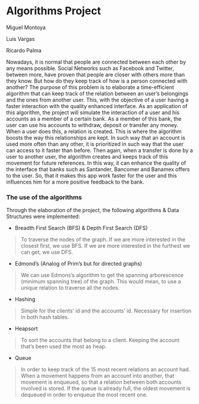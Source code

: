  # __Algorithms Project__ 

<p> Miguel Montoya </p>
<p> Luis Vargas </p>
<p> Ricardo Palma </p>

Nowadays, it is normal that people are connected between each other by any means possible. Social Networks such as Facebook and Twitter, between more, have proven that people are closer with others more than they know. But how do they keep track of how is a person connected with another? The purpose of this problem is to elaborate a time-efficient algorithm that can keep track of the relation between an user’s belongings and the ones from another user. This, with the objective of a user having a faster interaction with the quality enhanced interface. As an application of this algorithm, the project will simulate the interaction of a user and his accounts as a member of a certain bank. As a member of this bank, the user can use his accounts to withdraw, deposit or transfer any money. When a user does this, a relation is created. This is where the algorithm boosts the way this relationships are kept. In such way that an account is used more often than any other, it is prioritized in such way that the user can access to it faster than before. Then again, when a transfer is done by a user to another user, the algorithm creates and keeps track of this movement for future references. In this way, it can enhance the quality of the interface that banks such as Santander, Bancomer and Banamex offers to the user. So, that it makes this app work faster for the user and this influences him for a more positive feedback to the bank.

### __The use of the algorithms__

Through the elaboration of the project, the following algorithms & Data Structures were implemented: 

- Breadth First Search (BFS) & Depth First Search (DFS)
>To traverse the nodes of the graph. If we are more interested in the closest first, we use BFS. If we are more interested in the furthest we can get, we use DFS.

- Edmond’s (Analog of Prim’s but for directed graphs)
>We can use Edmons’s algorithm to get the spanning arborescence (minimum spanning tree) of the graph. This would mean, to use a unique relation to traverse all the nodes.

- Hashing
> Simple for the clients’ id and the accounts’ id. Necessary for insertion in both hash tables.

- Heapsort
>To sort the accounts that belong to a client. Keeping the account that’s been used the most as heap.

- Queue
> In order to keep track of the 15 most recent relations an account had. When a movement happens from an account into another, that movement is enqueued, so that a relation between both accounts involved is stored. If the queue is already full, the oldest movement is dequeued in order to enqueue the most recent one. 

